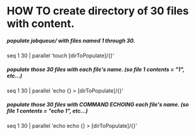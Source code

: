 # HOW TO create directory of 30 files with content.

##### populate jobqueue/ with files named 1 through 30.

seq 1 30 | parallel 'touch [dirToPopulate]/{}'

##### populate those 30 files with each file's name. (so file 1 contents = "1", etc...)

seq 1 30 | parallel 'echo {} > [dirToPopulate]/{}'

##### populate those 30 files with COMMAND ECHOING each file's name. (so file 1 contents = "echo 1", etc...)
seq 1 30 | parallel 'echo echo {} > [dirToPopulate]/{}'